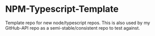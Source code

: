 # NPM-Typescript-Template
Template repo for new node/typescript repos.  This is also used by my GitHub-API repo as a semi-stable/consistent repo to test against.
